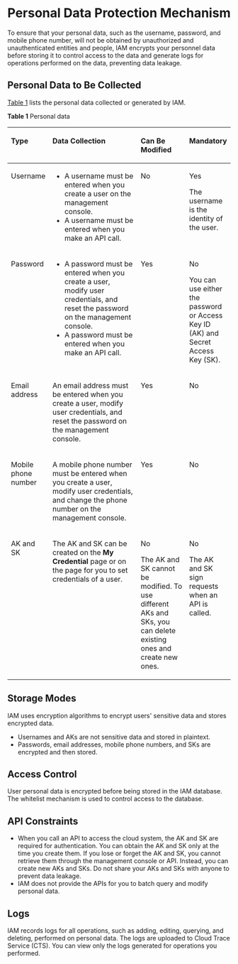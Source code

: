 # Personal Data Protection Mechanism<a name="iam_01_0035"></a>

To ensure that your personal data, such as the username, password, and mobile phone number, will not be obtained by unauthorized and unauthenticated entities and people, IAM encrypts your personnel data before storing it to control access to the data and generate logs for operations performed on the data, preventing data leakage.

## Personal Data to Be Collected<a name="section20262024153118"></a>

[Table 1](#table1014610702117)  lists the personal data collected or generated by IAM.

**Table  1**  Personal data

<a name="table1014610702117"></a>
<table><thead align="left"><tr id="row141464752119"><th class="cellrowborder" valign="top" width="16.070000000000004%" id="mcps1.2.5.1.1"><p id="p1576351752113"><a name="p1576351752113"></a><a name="p1576351752113"></a><strong id="b84235270615026"><a name="b84235270615026"></a><a name="b84235270615026"></a>Type</strong></p>
</th>
<th class="cellrowborder" valign="top" width="41.45%" id="mcps1.2.5.1.2"><p id="p67645172212"><a name="p67645172212"></a><a name="p67645172212"></a><strong id="b84235270693730"><a name="b84235270693730"></a><a name="b84235270693730"></a>Data Collection</strong></p>
</th>
<th class="cellrowborder" valign="top" width="22.490000000000002%" id="mcps1.2.5.1.3"><p id="p87671717162115"><a name="p87671717162115"></a><a name="p87671717162115"></a><strong id="b84235270693724"><a name="b84235270693724"></a><a name="b84235270693724"></a>Can Be Modified</strong></p>
</th>
<th class="cellrowborder" valign="top" width="19.990000000000002%" id="mcps1.2.5.1.4"><p id="p107671176215"><a name="p107671176215"></a><a name="p107671176215"></a><strong id="b47929487162212"><a name="b47929487162212"></a><a name="b47929487162212"></a>Mandatory</strong></p>
</th>
</tr>
</thead>
<tbody><tr id="row61472792120"><td class="cellrowborder" valign="top" width="16.070000000000004%" headers="mcps1.2.5.1.1 "><p id="p6770317172111"><a name="p6770317172111"></a><a name="p6770317172111"></a>Username</p>
</td>
<td class="cellrowborder" valign="top" width="41.45%" headers="mcps1.2.5.1.2 "><a name="ul17718176218"></a><a name="ul17718176218"></a><ul id="ul17718176218"><li>A username must be entered when you create a user on the management console.</li><li>A username must be entered when you make an API call.</li></ul>
</td>
<td class="cellrowborder" valign="top" width="22.490000000000002%" headers="mcps1.2.5.1.3 "><p id="p1777711179212"><a name="p1777711179212"></a><a name="p1777711179212"></a>No</p>
</td>
<td class="cellrowborder" valign="top" width="19.990000000000002%" headers="mcps1.2.5.1.4 "><p id="p16780141762117"><a name="p16780141762117"></a><a name="p16780141762117"></a>Yes</p>
<p id="p20780161718217"><a name="p20780161718217"></a><a name="p20780161718217"></a>The username is the identity of the user.</p>
</td>
</tr>
<tr id="row191474782115"><td class="cellrowborder" valign="top" width="16.070000000000004%" headers="mcps1.2.5.1.1 "><p id="p1478241742119"><a name="p1478241742119"></a><a name="p1478241742119"></a>Password</p>
</td>
<td class="cellrowborder" valign="top" width="41.45%" headers="mcps1.2.5.1.2 "><a name="ul77848178217"></a><a name="ul77848178217"></a><ul id="ul77848178217"><li>A password must be entered when you create a user, modify user credentials, and reset the password on the management console.</li><li>A password must be entered when you make an API call.</li></ul>
</td>
<td class="cellrowborder" valign="top" width="22.490000000000002%" headers="mcps1.2.5.1.3 "><p id="p4788191702119"><a name="p4788191702119"></a><a name="p4788191702119"></a>Yes</p>
</td>
<td class="cellrowborder" valign="top" width="19.990000000000002%" headers="mcps1.2.5.1.4 "><p id="p1278831722112"><a name="p1278831722112"></a><a name="p1278831722112"></a>No</p>
<p id="p10789191732115"><a name="p10789191732115"></a><a name="p10789191732115"></a>You can use either the password or Access Key ID (AK) and Secret Access Key (SK).</p>
</td>
</tr>
<tr id="row191475713212"><td class="cellrowborder" valign="top" width="16.070000000000004%" headers="mcps1.2.5.1.1 "><p id="p1679110177213"><a name="p1679110177213"></a><a name="p1679110177213"></a>Email address</p>
</td>
<td class="cellrowborder" valign="top" width="41.45%" headers="mcps1.2.5.1.2 "><p id="p10792417112116"><a name="p10792417112116"></a><a name="p10792417112116"></a>An email address must be entered when you create a user, modify user credentials, and reset the password on the management console.</p>
</td>
<td class="cellrowborder" valign="top" width="22.490000000000002%" headers="mcps1.2.5.1.3 "><p id="p479214170213"><a name="p479214170213"></a><a name="p479214170213"></a>Yes</p>
</td>
<td class="cellrowborder" valign="top" width="19.990000000000002%" headers="mcps1.2.5.1.4 "><p id="p1479331762119"><a name="p1479331762119"></a><a name="p1479331762119"></a>No</p>
<p id="p3793101722110"><a name="p3793101722110"></a><a name="p3793101722110"></a></p>
</td>
</tr>
<tr id="row71472714217"><td class="cellrowborder" valign="top" width="16.070000000000004%" headers="mcps1.2.5.1.1 "><p id="p2079417176217"><a name="p2079417176217"></a><a name="p2079417176217"></a>Mobile phone number</p>
</td>
<td class="cellrowborder" valign="top" width="41.45%" headers="mcps1.2.5.1.2 "><p id="p1979517171212"><a name="p1979517171212"></a><a name="p1979517171212"></a>A mobile phone number must be entered when you create a user, modify user credentials, and change the phone number on the management console.</p>
</td>
<td class="cellrowborder" valign="top" width="22.490000000000002%" headers="mcps1.2.5.1.3 "><p id="p15798617112117"><a name="p15798617112117"></a><a name="p15798617112117"></a>Yes</p>
</td>
<td class="cellrowborder" valign="top" width="19.990000000000002%" headers="mcps1.2.5.1.4 "><p id="p1279861762116"><a name="p1279861762116"></a><a name="p1279861762116"></a>No</p>
</td>
</tr>
<tr id="row171471476218"><td class="cellrowborder" valign="top" width="16.070000000000004%" headers="mcps1.2.5.1.1 "><p id="p10802617102115"><a name="p10802617102115"></a><a name="p10802617102115"></a>AK and SK</p>
</td>
<td class="cellrowborder" valign="top" width="41.45%" headers="mcps1.2.5.1.2 "><p id="p6803161712117"><a name="p6803161712117"></a><a name="p6803161712117"></a>The AK and SK can be created on the <strong id="b842352706165849"><a name="b842352706165849"></a><a name="b842352706165849"></a>My Credential</strong> page or on the page for you to set credentials of a user.</p>
</td>
<td class="cellrowborder" valign="top" width="22.490000000000002%" headers="mcps1.2.5.1.3 "><p id="p1380561717215"><a name="p1380561717215"></a><a name="p1380561717215"></a>No</p>
<p id="p3805191742116"><a name="p3805191742116"></a><a name="p3805191742116"></a>The AK and SK cannot be modified. To use different AKs and SKs, you can delete existing ones and create new ones.</p>
</td>
<td class="cellrowborder" valign="top" width="19.990000000000002%" headers="mcps1.2.5.1.4 "><p id="p1980718174217"><a name="p1980718174217"></a><a name="p1980718174217"></a>No</p>
<p id="p1780731782120"><a name="p1780731782120"></a><a name="p1780731782120"></a>The AK and SK sign requests when an API is called.</p>
</td>
</tr>
</tbody>
</table>

## Storage Modes<a name="section44724097104336"></a>

IAM uses encryption algorithms to encrypt users' sensitive data and stores encrypted data.

-   Usernames and AKs are not sensitive data and stored in plaintext.
-   Passwords, email addresses, mobile phone numbers, and SKs are encrypted and then stored.

## Access Control<a name="section307139081118"></a>

User personal data is encrypted before being stored in the IAM database. The whitelist mechanism is used to control access to the database.

## API Constraints<a name="section47324549111828"></a>

-   When you call an API to access the cloud system, the AK and SK are required for authentication. You can obtain the AK and SK only at the time you create them. If you lose or forget the AK and SK, you cannot retrieve them through the management console or API. Instead, you can create new AKs and SKs. Do not share your AKs and SKs with anyone to prevent data leakage.
-   IAM does not provide the APIs for you to batch query and modify personal data.

## Logs<a name="s34cefbb8cbaf4f9aa5ffb0c4b90be737"></a>

IAM records logs for all operations, such as adding, editing, querying, and deleting, performed on personal data. The logs are uploaded to Cloud Trace Service \(CTS\). You can view only the logs generated for operations you performed.

